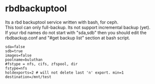 # rbdbackuptool  
Its a rbd backuptool service written with bash, for ceph.  
This tool can only full-backup. Its not support incremental backup (yet).  
If your rbd names do not start with "sda,sdb" then you should edit the rbdbackup.conf and "#get backup list" section at bash script.


```
sda=false
sdb=true
images=false
poolname=buluthan
#fstype = nfs, cifs, zfspool, dir
fstype=nfs
holdexports=2 # will not delete last 'n' export. min=1
destination=/mnt/test
```

